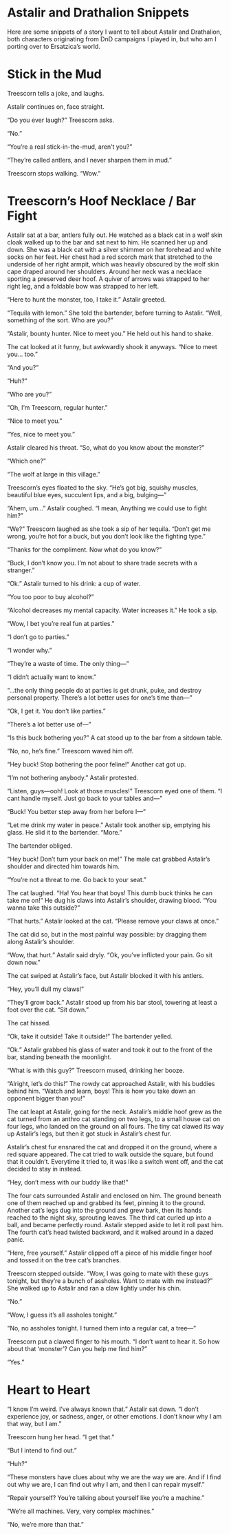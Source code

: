# Astalir and Drathalion Snippets

Here are some snippets of a story I want to tell about Astalir and Drathalion, both characters originating from DnD campaigns I played in, but who am I porting over to Ersatzica’s world.

# Stick in the Mud

Treescorn tells a joke, and laughs.

Astalir continues on, face straight.

“Do you ever laugh?” Treescorn asks.

“No.”

“You’re a real stick-in-the-mud, aren’t you?”

“They’re called antlers, and I never sharpen them in mud.”

Treescorn stops walking. “Wow.”

# Treescorn’s Hoof Necklace / Bar Fight

Astalir sat at a bar, antlers fully out. He watched as a black cat in a wolf skin cloak walked up to the bar and sat next to him. He scanned her up and down. She was a black cat with a silver shimmer on her forehead and white socks on her feet. Her chest had a red scorch mark that stretched to the underside of her right armpit, which was heavily obscured by the wolf skin cape draped around her shoulders. Around her neck was a necklace sporting a preserved deer hoof. A quiver of arrows was strapped to her right leg, and a foldable bow was strapped to her left.

“Here to hunt the monster, too, I take it.” Astalir greeted.

“Tequila with lemon.” She told the bartender, before turning to Astalir. “Well, something of the sort. Who are you?”

“Astalir, bounty hunter. Nice to meet you.” He held out his hand to shake.

The cat looked at it funny, but awkwardly shook it anyways. “Nice to meet you… too.”

“And you?”

“Huh?”

“Who are you?”

“Oh, I’m Treescorn, regular hunter.”

“Nice to meet you.”

“Yes, nice to meet you.”

Astalir cleared his throat. “So, what do you know about the monster?”

“Which one?”

“The wolf at large in this village.”

Treescorn’s eyes floated to the sky. “He’s got big, squishy muscles, beautiful blue eyes, succulent lips, and a big, bulging—”

“Ahem, um…” Astalir coughed. “I mean, Anything we could use to fight him?”

“We?” Treescorn laughed as she took a sip of her tequila. “Don’t get me wrong, you’re hot for a buck, but you don’t look like the fighting type.”

“Thanks for the compliment. Now what do you know?”

“Buck, I don’t know you. I’m not about to share trade secrets with a stranger.”

“Ok.” Astalir turned to his drink: a cup of water.

“You too poor to buy alcohol?”

“Alcohol decreases my mental capacity. Water increases it.” He took a sip.

“Wow, I bet you’re real fun at parties.”

“I don’t go to parties.”

“I wonder why.”

“They’re a waste of time. The only thing—”

“I didn’t actually want to know.”

“…the only thing people do at parties is get drunk, puke, and destroy personal property. There’s a lot better uses for one’s time than—”

“Ok, I get it. You don’t like parties.”

“There’s a lot better use of—”

“Is this buck bothering you?” A cat stood up to the bar from a sitdown table.

“No, no, he’s fine.” Treescorn waved him off.

“Hey buck! Stop bothering the poor feline!” Another cat got up.

“I’m not bothering anybody.” Astalir protested.

“Listen, guys—ooh! Look at those muscles!” Treescorn eyed one of them. “I cant handle myself. Just go back to your tables and—”

“Buck! You better step away from her before I—”

“Let me drink my water in peace.” Astalir took another sip, emptying his glass. He slid it to the bartender. “More.”

The bartender obliged.

“Hey buck! Don’t turn your back on me!” The male cat grabbed Astalir’s shoulder and directed him towards him.

“You’re not a threat to me. Go back to your seat.”

The cat laughed. “Ha! You hear that boys! This dumb buck thinks he can take me on!” He dug his claws into Astalir’s shoulder, drawing blood. “You wanna take this outside?”

“That hurts.” Astalir looked at the cat. “Please remove your claws at once.”

The cat did so, but in the most painful way possible: by dragging them along Astalir’s shoulder.

“Wow, that hurt.” Astalir said dryly. “Ok, you’ve inflicted your pain. Go sit down now.”

The cat swiped at Astalir’s face, but Astalir blocked it with his antlers.

“Hey, you’ll dull my claws!”

“They’ll grow back.” Astalir stood up from his bar stool, towering at least a foot over the cat. “Sit down.”

The cat hissed.

“Ok, take it outside! Take it outside!” The bartender yelled.

“Ok.” Astalir grabbed his glass of water and took it out to the front of the bar, standing beneath the moonlight.

“What is with this guy?” Treescorn mused, drinking her booze.

“Alright, let’s do this!” The rowdy cat approached Astalir, with his buddies behind him. “Watch and learn, boys! This is how you take down an opponent bigger than you!”

The cat leapt at Astalir, going for the neck. Astalir’s middle hoof grew as the cat turned from an anthro cat standing on two legs, to a small house cat on four legs, who landed on the ground on all fours. The tiny cat clawed its way up Astalir’s legs, but then it got stuck in Astalir’s chest fur.

Astalir’s chest fur ensnared the cat and dropped it on the ground, where a red square appeared. The cat tried to walk outside the square, but found that it couldn’t. Everytime it tried to, it was like a switch went off, and the cat decided to stay in instead.

“Hey, don’t mess with our buddy like that!”

The four cats surrounded Astalir and enclosed on him. The ground beneath one of them reached up and grabbed its feet, pinning it to the ground. Another cat’s legs dug into the ground and grew bark, then its hands reached to the night sky, sprouting leaves. The third cat curled up into a ball, and became perfectly round. Astalir stepped aside to let it roll past him. The fourth cat’s head twisted backward, and it walked around in a dazed panic.

“Here, free yourself.” Astalir clipped off a piece of his middle finger hoof and tossed it on the tree cat’s branches.

Treescorn stepped outside. “Wow, I was going to mate with these guys tonight, but they’re a bunch of assholes. Want to mate with me instead?” She walked up to Astalir and ran a claw lightly under his chin.

“No.”

“Wow, I guess it’s all assholes tonight.”

“No, no assholes tonight. I turned them into a regular cat, a tree—”

Treescorn put a clawed finger to his mouth. “I don’t want to hear it. So how about that ‘monster’? Can you help me find him?”

“Yes.”

# Heart to Heart

“I know I’m weird. I’ve always known that.” Astalir sat down. “I don’t experience joy, or sadness, anger, or other emotions. I don’t know why I am that way, but I am.”

Treescorn hung her head. “I get that.”

“But I intend to find out.”

“Huh?”

“These monsters have clues about why we are the way we are. And if I find out why we are, I can find out why I am, and then I can repair myself.”

“Repair yourself? You’re talking about yourself like you’re a machine.”

“We’re all machines. Very, very complex machines.”

“No, we’re more than that.”
